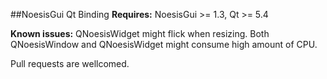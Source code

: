 ##NoesisGui Qt Binding
**Requires:** NoesisGui >= 1.3, Qt >= 5.4

**Known issues:** QNoesisWidget might flick when resizing. Both QNoesisWindow and QNoesisWidget might consume high amount of CPU.

Pull requests are wellcomed.
